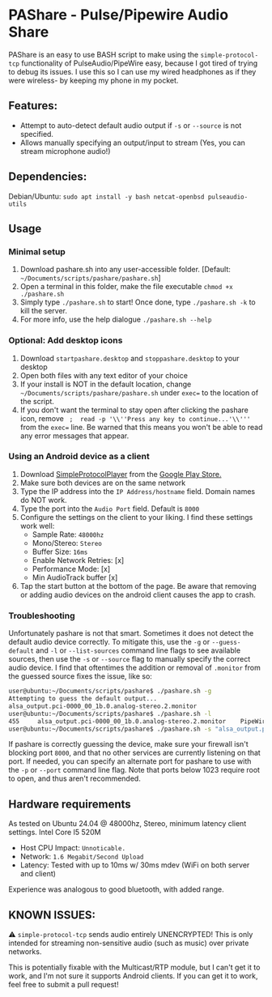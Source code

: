 # PAShare - Pulse/Pipewire Audio Share
PAShare is an easy to use BASH script to make using the `simple-protocol-tcp` functionality of PulseAudio/PipeWire easy, because I got tired of trying to debug its issues. I use this so I can use my wired headphones as if they were wireless- by keeping my phone in my pocket.

## Features:
* Attempt to auto-detect default audio output if `-s` or `--source` is not specified.
* Allows manually specifying an output/input to stream (Yes, you can stream microphone audio!)

## Dependencies:
Debian/Ubuntu: `sudo apt install -y bash netcat-openbsd pulseaudio-utils`

## Usage
### Minimal setup
1. Download pashare.sh into any user-accessible folder. [Default: `~/Documents/scripts/pashare/pashare.sh`]
2. Open a terminal in this folder, make the file executable `chmod +x ./pashare.sh`
3. Simply type `./pashare.sh` to start! Once done, type `./pashare.sh -k` to kill the server.
4. For more info, use the help dialogue `./pashare.sh --help`

### Optional: Add desktop icons
1. Download `startpashare.desktop` and `stoppashare.desktop` to your desktop
2. Open both files with any text editor of your choice
3. If your install is NOT in the default location, change `~/Documents/scripts/pashare/pashare.sh` under `exec=` to the location of the script.
4. If you don't want the terminal to stay open after clicking the pashare icon, remove ` ;  read -p '\\''Press any key to continue...'\\'''` from the `exec=` line. Be warned that this means you won't be able to read any error messages that appear.

### Using an Android device as a client
1. Download [SimpleProtocolPlayer](https://github.com/kaytat/SimpleProtocolPlayer) from the [Google Play Store.](https://play.google.com/store/apps/details?id=com.kaytat.simpleprotocolplayer)
2. Make sure both devices are on the same network
3. Type the IP address into the `IP Address/hostname` field. Domain names do NOT work.
4. Type the port into the `Audio Port` field. Default is `8000`
5. Configure the settings on the client to your liking. I find these settings work well:
    * Sample Rate: `48000hz`
    * Mono/Stereo: `Stereo`
    * Buffer Size: `16ms`
    * Enable Network Retries: [x]
    * Performance Mode: [x]
    * Min AudioTrack buffer [x]
6. Tap the start button at the bottom of the page. Be aware that removing or adding audio devices on the android client causes the app to crash.


### Troubleshooting
Unfortunately pashare is not that smart. Sometimes it does not detect the default audio device correctly. To mitigate this, use the `-g` or `--guess-default` and `-l` or `--list-sources` command line flags to see available sources, then use the `-s` or `--source` flag to manually specify the correct audio device. I find that oftentimes the addition or removal of `.monitor` from the guessed source fixes the issue, like so:

```bash
user@ubuntu:~/Documents/scripts/pashare$ ./pashare.sh -g
Attempting to guess the default output...
alsa_output.pci-0000_00_1b.0.analog-stereo.2.monitor
user@ubuntu:~/Documents/scripts/pashare$ ./pashare.sh -l
455     alsa_output.pci-0000_00_1b.0.analog-stereo.2.monitor    PipeWire s32le 2ch 48000Hz        IDLE
user@ubuntu:~/Documents/scripts/pashare$ ./pashare.sh -s "alsa_output.pci-0000_00_1b.0.analog-stereo.2"
```
If pashare is correctly guessing the device, make sure your firewall isn't blocking port `8000`, and that no other services are currently listening on that port. If needed, you can specify an alternate port for pashare to use with the `-p` or `--port` command line flag. Note that ports below 1023 require root to open, and thus aren't recommended.

## Hardware requirements
As tested on Ubuntu 24.04 @ 48000hz, Stereo, minimum latency client settings. Intel Core I5 520M
* Host CPU Impact: `Unnoticable.`
* Network: `1.6 Megabit/Second Upload`
* Latency: Tested with up to 10ms w/ 30ms mdev (WiFi on both server and client)

Experience was analogous to good bluetooth, with added range.

## KNOWN ISSUES:
⚠️ `simple-protocol-tcp` sends audio entirely UNENCRYPTED! This is only intended for streaming non-sensitive audio (such as music) over private networks.

This is potentially fixable with the Multicast/RTP module, but I can't get it to work, and I'm not sure it supports Android clients. If you can get it to work, feel free to submit a pull request!
